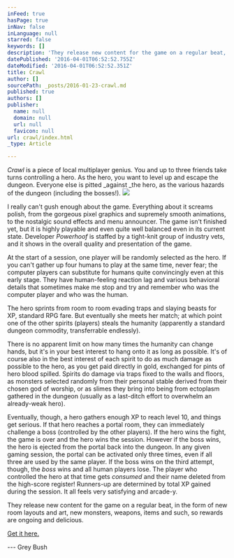 ```yaml
---
inFeed: true
hasPage: true
inNav: false
inLanguage: null
starred: false
keywords: []
description: 'They release new content for the game on a regular beat, in the form of new room layouts and art, new monsters, weapons, items and such, so rewards are ongoing and delicious.'
datePublished: '2016-04-01T06:52:52.755Z'
dateModified: '2016-04-01T06:52:52.351Z'
title: Crawl
author: []
sourcePath: _posts/2016-01-23-crawl.md
published: true
authors: []
publisher:
  name: null
  domain: null
  url: null
  favicon: null
url: crawl/index.html
_type: Article

---
```

_Crawl_ is a piece of local multiplayer genius. You and up to three friends take turns controlling a hero. As the hero, you want to level up and escape the dungeon. Everyone else is pitted _against _the hero, as the various hazards of the dungeon (including the bosses!).
![](https://the-grid-user-content.s3-us-west-2.amazonaws.com/2bd9770d-9abb-4803-bd66-748d93b66bba.png)

I really can't gush enough about the game. Everything about it screams polish, from the gorgeous pixel graphics and supremely smooth animations, to the nostalgic sound effects and menu announcer. The game isn't finished yet, but it is highly playable and even quite well balanced even in its current state. Developer _Powerhoof_ is staffed by a tight-knit group of industry vets, and it shows in the overall quality and presentation of the game.

At the start of a session, one player will be randomly selected as the hero. If you can't gather up four humans to play at the same time, never fear; the computer players can substitute for humans quite convincingly even at this early stage. They have human-feeling reaction lag and various behavioral details that sometimes make me stop and try and remember who was the computer player and who was the human.

The hero sprints from room to room evading traps and slaying beasts for XP, standard RPG fare. But eventually she meets her match; at which point one of the other spirits (players) steals the humanity (apparently a standard dungeon commodity, transferrable endlessly).

There is no apparent limit on how many times the humanity can change hands, but it's in your best interest to hang onto it as long as possible. It's of course also in the best interest of each spirit to do as much damage as possible to the hero, as you get paid directly in gold, exchanged for pints of hero blood spilled. Spirits do damage via traps fixed to the walls and floors, as monsters selected randomly from their personal stable derived from their chosen god of worship, or as slimes they bring into being from ectoplasm gathered in the dungeon (usually as a last-ditch effort to overwhelm an already-weak hero).

Eventually, though, a hero gathers enough XP to reach level 10, and things get serious. If that hero reaches a portal room, they can immediately challenge a boss (controlled by the other players). If the hero wins the fight, the game is over and the hero wins the session. However if the boss wins, the hero is ejected from the portal back into the dungeon. In any given gaming session, the portal can be activated only three times, even if all three are used by the same player. If the boss wins on the third attempt, though, the _boss_ wins and all human players lose. The player who controlled the hero at that time gets _consumed_ and their name deleted from the high-score register! Runners-up are determined by total XP gained during the session. It all feels very satisfying and arcade-y.

They release new content for the game on a regular beat, in the form of new room layouts and art, new monsters, weapons, items and such, so rewards are ongoing and delicious.

[Get it here.][0]

--- Grey Bush

[0]: http://www.powerhoof.com/crawl/